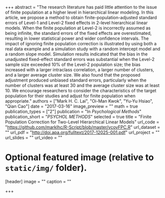 +++
abstract = "The research literature has paid little attention to the issue of finite population at a higher level in hierarchical linear modeling. In this article, we propose a method to obtain finite-population-adjusted standard errors of Level-1 and Level-2 fixed effects in 2-level hierarchical linear models. When the finite population at Level-2 is incorrectly assumed as being infinite, the standard errors of the fixed effects are overestimated, resulting in lower statistical power and wider confidence intervals. The impact of ignoring finite population correction is illustrated by using both a real data example and a simulation study with a random intercept model and a random slope model. Simulation results indicated that the bias in the unadjusted fixed-effect standard errors was substantial when the Level-2 sample size exceeded 10% of the Level-2 population size; the bias increased with a larger intraclass correlation, a larger number of clusters, and a larger average cluster size. We also found that the proposed adjustment produced unbiased standard errors, particularly when the number of clusters was at least 30 and the average cluster size was at least 10. We encourage researchers to consider the characteristics of the target population for their studies and adjust for finite population when appropriate."
authors = ["Mark H. C. Lai", "Oi-Man Kwok", "Yu-Yu Hsiao", "Qian Cao"]
date = "2017-03-16"
image_preview = ""
math = true
publication_types = ["2"]
publication = "In *Psychological Methods*"
publication_short = "*PSYCHOL METHODS*"
selected = true
title = "Finite Population Correction for Two-Level Hierarchical Linear Models"
url_code = "https://github.com/marklhc/R-Script/blob/master/vcovFPC.R"
url_dataset = ""
url_pdf = "http://doi.apa.org/fulltext/2017-12025-001.pdf"
url_project = ""
url_slides = ""
url_video = ""

# Optional featured image (relative to `static/img/` folder).
[header]
image = ""
caption = ""

+++


